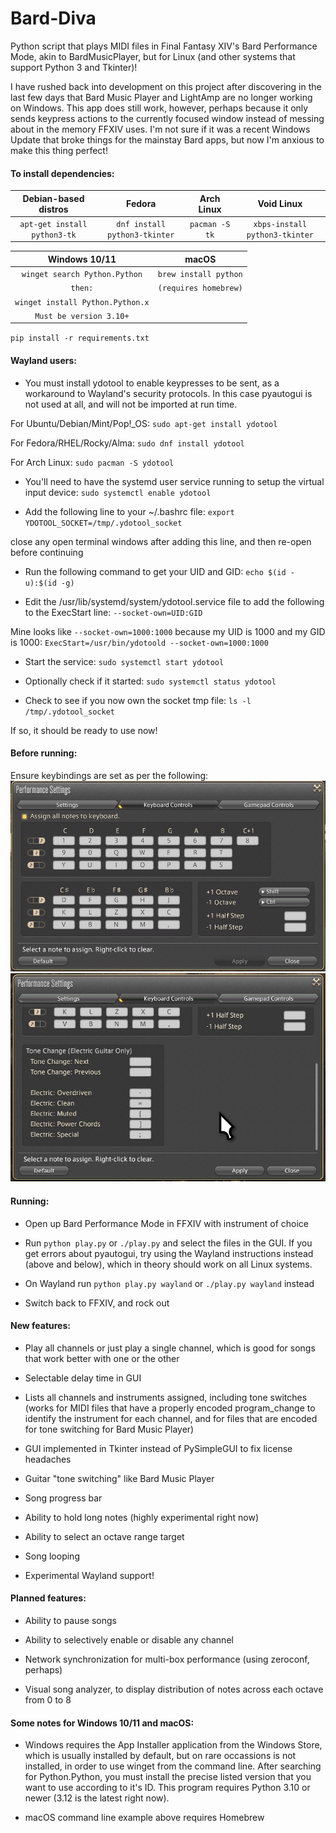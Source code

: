 # Bard-Diva

Python script that plays MIDI files in Final Fantasy XIV's Bard Performance Mode, akin to BardMusicPlayer, but for Linux (and other systems that support Python 3 and Tkinter)!

I have rushed back into development on this project after discovering in the last few days that Bard Music Player and LightAmp are no longer working on Windows. This app does
still work, however, perhaps because it only sends keypress actions to the currently focused window instead of messing about in the memory FFXIV uses. I'm not sure if it was a
recent Windows Update that broke things for the mainstay Bard apps, but now I'm anxious to make this thing perfect!

#### To install dependencies:

| Debian-based distros         | Fedora                        | Arch Linux     | Void Linux                     |
|:----------------------------:|:-----------------------------:|:--------------:|:------------------------------:|
| `apt-get install python3-tk` | `dnf install python3-tkinter` | `pacman -S tk` | `xbps-install python3-tkinter` |

| Windows 10/11                     | macOS                  |
|:---------------------------------:|:----------------------:|
| `winget search Python.Python`     | `brew install python`  |
| `then:`                           | `(requires homebrew)`  |
| `winget install Python.Python.x`  |
| `Must be version 3.10+`           |

`pip install -r requirements.txt`

#### Wayland users:

- You must install ydotool to enable keypresses to be sent, as a workaround to Wayland's security protocols. In this case pyautogui is not used at all, and will not be imported at run time.

For Ubuntu/Debian/Mint/Pop!_OS:
`sudo apt-get install ydotool`

For Fedora/RHEL/Rocky/Alma:
`sudo dnf install ydotool`

For Arch Linux:
`sudo pacman -S ydotool`

- You'll need to have the systemd user service running to setup the virtual input device:
`sudo systemctl enable ydotool`

- Add the following line to your ~/.bashrc file:
`export YDOTOOL_SOCKET=/tmp/.ydotool_socket`

close any open terminal windows after adding this line, and then re-open before continuing

- Run the following command to get your UID and GID:
`echo $(id -u):$(id -g)`

- Edit the /usr/lib/systemd/system/ydotool.service file to add the following to the ExecStart line:
`--socket-own=UID:GID`

Mine looks like `--socket-own=1000:1000` because my UID is 1000 and my GID is 1000:
`ExecStart=/usr/bin/ydotoold --socket-own=1000:1000`

- Start the service:
`sudo systemctl start ydotool`

- Optionally check if it started:
`sudo systemctl status ydotool`

- Check to see if you now own the socket tmp file:
`ls -l /tmp/.ydotool_socket`

If so, it should be ready to use now!

#### Before running:

Ensure keybindings are set as per the following:
![image info](./perf_settings.png)
![image info](./tone_switching.jpg)

#### Running:

- Open up Bard Performance Mode in FFXIV with instrument of choice

- Run `python play.py` or `./play.py` and select the files in the GUI. If you get errors about pyautogui, try using the Wayland instructions instead (above and below), which in theory should work on all Linux systems.

- On Wayland run `python play.py wayland` or `./play.py wayland` instead

- Switch back to FFXIV, and rock out

#### New features:

- Play all channels or just play a single channel, which is good for songs that work better with one or the other

- Selectable delay time in GUI

- Lists all channels and instruments assigned, including tone switches (works for MIDI files that have a properly encoded program_change to identify the instrument for each channel, and for files that are encoded for tone switching for Bard Music Player)

- GUI implemented in Tkinter instead of PySimpleGUI to fix license headaches

- Guitar "tone switching" like Bard Music Player

- Song progress bar

- Ability to hold long notes (highly experimental right now)

- Ability to select an octave range target

- Song looping

- Experimental Wayland support!

#### Planned features:

- Ability to pause songs

- Ability to selectively enable or disable any channel

- Network synchronization for multi-box performance (using zeroconf, perhaps)

- Visual song analyzer, to display distribution of notes across each octave from 0 to 8

#### Some notes for Windows 10/11 and macOS:

- Windows requires the App Installer application from the Windows Store, which is usually installed by default, but on rare occassions is not installed, in order to use winget from the command line. After searching for Python.Python, you must install the precise listed version that you want to use according to it's ID. This program requires Python 3.10 or newer (3.12 is the latest right now).

- macOS command line example above requires Homebrew
